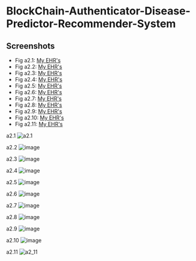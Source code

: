 # BlockChain-Authenticator-Disease-Predictor-Recommender-System

## Screenshots
- Fig a2.1: <a href="#a2_1">My EHR's</a>
- Fig a2.2: <a href="#a2_2">My EHR's</a>
- Fig a2.3: <a href="#a2_3">My EHR's</a>
- Fig a2.4: <a href="#a2_4">My EHR's</a>
- Fig a2.5: <a href="#a2_5">My EHR's</a>
- Fig a2.6: <a href="#a2_6">My EHR's</a>
- Fig a2.7: <a href="#a2_7">My EHR's</a>
- Fig a2.8: <a href="#a2_8">My EHR's</a>
- Fig a2.9: <a href="#a2_9">My EHR's</a>
- Fig a2.10: <a href="#a2_10">My EHR's</a>
- Fig a2.11: <a href="#a2_11">My EHR's</a>

<a id="a2_1">a2.1</a>
![a2.1](https://github.com/jjaskirat/BlockChain-Authenticator-Disease-Predictor-Recommender-System/assets/22426543/160ddbf4-9dba-42bd-82d2-bacf72964a7f)

<a id="a2_2">a2.2</a>
![image](https://github.com/jjaskirat/BlockChain-Authenticator-Disease-Predictor-Recommender-System/assets/22426543/03092baa-8156-4c95-82d6-c951782577db)

<a id="a2_3">a2.3</a>
![image](https://github.com/jjaskirat/BlockChain-Authenticator-Disease-Predictor-Recommender-System/assets/22426543/9c2ec8ae-cc5f-4af6-a73f-dc4d8db73e4e)

<a id="a2_4">a2.4</a>
![image](https://github.com/jjaskirat/BlockChain-Authenticator-Disease-Predictor-Recommender-System/assets/22426543/eb0643ed-4918-470e-9b8b-bdfe02cba943)

<a id="a2_5">a2.5</a>
![image](https://github.com/jjaskirat/BlockChain-Authenticator-Disease-Predictor-Recommender-System/assets/22426543/9442590f-a97c-499b-aae2-4d85d2ac7398)

<a id="a2_6">a2.6</a>
![image](https://github.com/jjaskirat/BlockChain-Authenticator-Disease-Predictor-Recommender-System/assets/22426543/defb5d92-891c-4dbf-a507-ae8b7144cb89)

<a id="a2_7">a2.7</a>
![image](https://github.com/jjaskirat/BlockChain-Authenticator-Disease-Predictor-Recommender-System/assets/22426543/9dccf278-c7e4-4690-8f58-bf7ccf6b7fed)

<a id="a2_8">a2.8</a>
![image](https://github.com/jjaskirat/BlockChain-Authenticator-Disease-Predictor-Recommender-System/assets/22426543/9e01e12b-780a-481a-b6f5-ae7074a47e67)

<a id="a2_9">a2.9</a>
![image](https://github.com/jjaskirat/BlockChain-Authenticator-Disease-Predictor-Recommender-System/assets/22426543/57ddb017-9701-4e89-bfa6-bf3b8be7d874)

<a id="a2_10">a2.10</a>
![image](https://github.com/jjaskirat/BlockChain-Authenticator-Disease-Predictor-Recommender-System/assets/22426543/3158db52-8eb9-4fc0-acdf-864c85259b07)

<a id="a2_11">a2.11</a>
![a2_11](https://github.com/jjaskirat/BlockChain-Authenticator-Disease-Predictor-Recommender-System/assets/22426543/9144d016-f634-473f-be65-096805a65d45)
